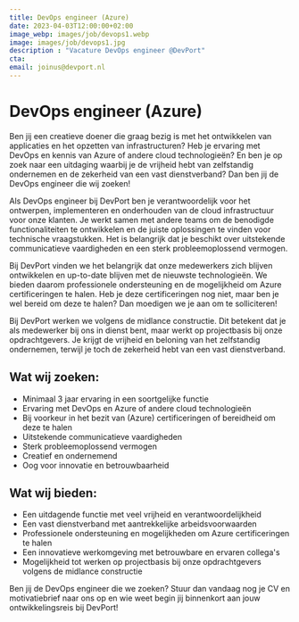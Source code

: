 ```yaml
---
title: DevOps engineer (Azure)
date: 2023-04-03T12:00:00+02:00
image_webp: images/job/devops1.webp
image: images/job/devops1.jpg
description : "Vacature DevOps engineer @DevPort"
cta: 
email: joinus@devport.nl
---
```


# DevOps engineer (Azure)

Ben jij een creatieve doener die graag bezig is met het ontwikkelen van applicaties en het opzetten van infrastructuren? Heb je ervaring met DevOps en kennis van Azure of andere cloud technologieën? En ben je op zoek naar een uitdaging waarbij je de vrijheid hebt van zelfstandig ondernemen en de zekerheid van een vast dienstverband? Dan ben jij de DevOps engineer die wij zoeken!

Als DevOps engineer bij DevPort ben je verantwoordelijk voor het ontwerpen, implementeren en onderhouden van de cloud infrastructuur voor onze klanten. Je werkt samen met andere teams om de benodigde functionaliteiten te ontwikkelen en de juiste oplossingen te vinden voor technische vraagstukken. Het is belangrijk dat je beschikt over uitstekende communicatieve vaardigheden en een sterk probleemoplossend vermogen.

Bij DevPort vinden we het belangrijk dat onze medewerkers zich blijven ontwikkelen en up-to-date blijven met de nieuwste technologieën. We bieden daarom professionele ondersteuning en de mogelijkheid om Azure certificeringen te halen. Heb je deze certificeringen nog niet, maar ben je wel bereid om deze te halen? Dan moedigen we je aan om te solliciteren!

Bij DevPort werken we volgens de midlance constructie. Dit betekent dat je als medewerker bij ons in dienst bent, maar werkt op projectbasis bij onze opdrachtgevers. Je krijgt de vrijheid en beloning van het zelfstandig ondernemen, terwijl je toch de zekerheid hebt van een vast dienstverband.

## Wat wij zoeken:

* Minimaal 3 jaar ervaring in een soortgelijke functie
* Ervaring met DevOps en Azure of andere cloud technologieën
* Bij voorkeur in het bezit van (Azure) certificeringen of bereidheid om deze te halen
* Uitstekende communicatieve vaardigheden
* Sterk probleemoplossend vermogen
* Creatief en ondernemend
* Oog voor innovatie en betrouwbaarheid

## Wat wij bieden:

* Een uitdagende functie met veel vrijheid en verantwoordelijkheid
* Een vast dienstverband met aantrekkelijke arbeidsvoorwaarden
* Professionele ondersteuning en mogelijkheden om Azure certificeringen te halen
* Een innovatieve werkomgeving met betrouwbare en ervaren collega's
* Mogelijkheid tot werken op projectbasis bij onze opdrachtgevers volgens de midlance constructie

Ben jij de DevOps engineer die we zoeken? Stuur dan vandaag nog je CV en motivatiebrief naar ons op en wie weet begin jij binnenkort aan jouw ontwikkelingsreis bij DevPort!